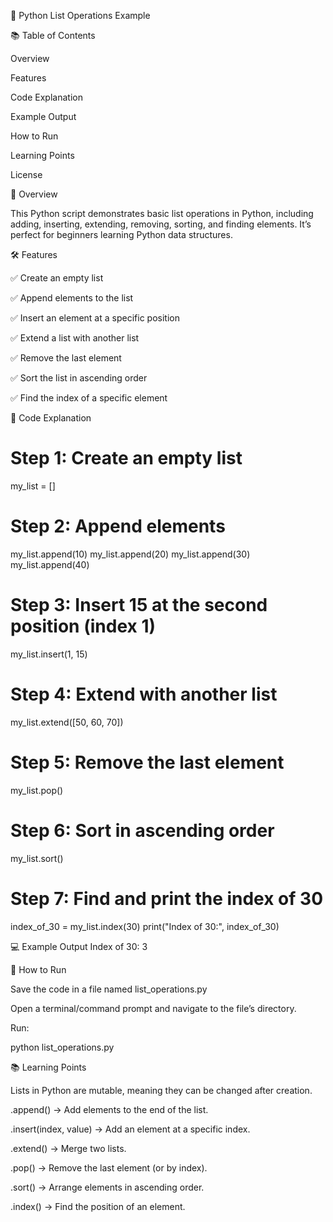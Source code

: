 📝 Python List Operations Example


📚 Table of Contents

Overview

Features

Code Explanation

Example Output

How to Run

Learning Points

License

📌 Overview

This Python script demonstrates basic list operations in Python, including adding, inserting, extending, removing, sorting, and finding elements.
It’s perfect for beginners learning Python data structures.

🛠 Features

✅ Create an empty list

✅ Append elements to the list

✅ Insert an element at a specific position

✅ Extend a list with another list

✅ Remove the last element

✅ Sort the list in ascending order

✅ Find the index of a specific element

📜 Code Explanation
# Step 1: Create an empty list
my_list = []

# Step 2: Append elements
my_list.append(10)
my_list.append(20)
my_list.append(30)
my_list.append(40)

# Step 3: Insert 15 at the second position (index 1)
my_list.insert(1, 15)

# Step 4: Extend with another list
my_list.extend([50, 60, 70])

# Step 5: Remove the last element
my_list.pop()

# Step 6: Sort in ascending order
my_list.sort()

# Step 7: Find and print the index of 30
index_of_30 = my_list.index(30)
print("Index of 30:", index_of_30)

💻 Example Output
Index of 30: 3

🚀 How to Run

Save the code in a file named list_operations.py

Open a terminal/command prompt and navigate to the file’s directory.

Run:

python list_operations.py

📚 Learning Points

Lists in Python are mutable, meaning they can be changed after creation.

.append() → Add elements to the end of the list.

.insert(index, value) → Add an element at a specific index.

.extend() → Merge two lists.

.pop() → Remove the last element (or by index).

.sort() → Arrange elements in ascending order.

.index() → Find the position of an element.